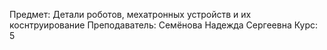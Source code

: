 Предмет: Детали роботов, мехатронных устройств и их коснтруирование 
Преподаватель: Семёнова Надежда Сергеевна
Курс: 5
